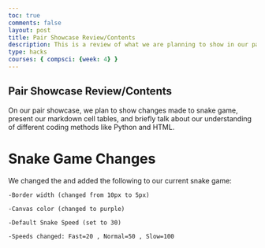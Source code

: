 ```yaml
---
toc: true
comments: false
layout: post
title: Pair Showcase Review/Contents
description: This is a review of what we are planning to show in our pair showcase.
type: hacks
courses: { compsci: {week: 4} }
---
```


## Pair Showcase Review/Contents
On our pair showcase, we plan to show changes made to snake game, present our markdown cell tables, and briefly talk about our understanding of different coding methods like Python and HTML.

# Snake Game Changes
We changed the and added the following to our current snake game:

    -Border width (changed from 10px to 5px)

    -Canvas color (changed to purple)

    -Default Snake Speed (set to 30)
    
    -Speeds changed: Fast=20 , Normal=50 , Slow=100